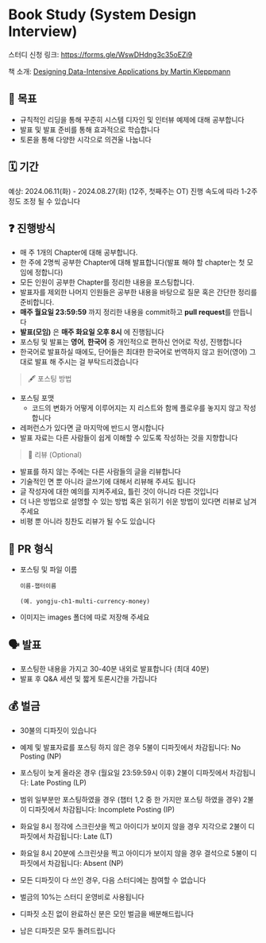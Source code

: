 # Book Study (System Design Interview)
스터디 신청 링크: https://forms.gle/WswDHdng3c35oEZi9

책 소개: [Designing Data-Intensive Applications by Martin Kleppmann](https://www.amazon.ca/Designing-Data-Intensive-Applications-Reliable-Maintainable/dp/1449373321)

## 📝 목표

- 규칙적인 리딩을 통해 꾸준히 시스템 디자인 및 인터뷰 예제에 대해 공부합니다
- 발표 및 발표 준비를 통해 효과적으로 학습합니다
- 토론을 통해 다양한 시각으로 의견울 나눕니다

## 🗓 기간

예상: 2024.06.11(화) - 2024.08.27(화) (12주, 첫째주는 OT)
진행 속도에 따라 1-2주 정도 조정 될 수 있습니다

## ❓ 진행방식

- 매 주 1개의 Chapter에 대해 공부합니다.
- 한 주에 2명씩 공부한 Chapter에 대해 발표합니다(발표 해야 할 chapter는 첫 모임에 정합니다)
- 모든 인원이 공부한 Chapter를 정리한 내용을 포스팅합니다.
- 발표자를 제외한 나머지 인원들은 공부한 내용을 바탕으로 질문 혹은 간단한 정리를 준비합니다.
- **매주 월요일 23:59:59** 까지 정리한 내용을 commit하고 **pull request**를 만듭니다
- **발표(모임)** 은 **매주 화요일 오후 8시** 에 진행됩니다
- 포스팅 및 발표는 **영어**, **한국어** 중 개인적으로 편하신 언어로 작성, 진행합니다
- 한국어로 발표하실 때에도, 단어들은 최대한 한국어로 번역하지 않고 원어(영어) 그대로 발표 해 주시는 걸 부탁드리겠습니다

> 🖋 포스팅 방법

- 포스팅 포맷
  - 코드의 변화가 어떻게 이루어지는 지 리스트와 함께 플로우를 놓지지 않고 작성합니다
- 레퍼런스가 있다면 글 마지막에 반드시 명시합니다
- 발표 자료는 다른 사람들이 쉽게 이해할 수 있도록 작성하는 것을 지향합니다

> 🔖 리뷰 (Optional)

- 발표를 하지 않는 주에는 다른 사람들의 글을 리뷰합니다
- 기술적인 면 뿐 아니라 글쓰기에 대해서 리뷰해 주셔도 됩니다
- 글 작성자에 대한 예의를 지켜주세요, 틀린 것이 아니라 다른 것입니다
- 더 나은 방법으로 설명할 수 있는 방법 혹은 읽히기 쉬운 방법이 있다면 리뷰로 남겨주세요
- 비평 뿐 아니라 칭찬도 리뷰가 될 수도 있습니다

## 💾 PR 형식

- 포스팅 및 파일 이름

  ```
  이름-챕터이름

  (예. yongju-ch1-multi-currency-money)
  ```

- 이미지는 images 폴더에 따로 저장해 주세요

## 🗣 발표

- 포스팅한 내용을 가지고 30-40분 내외로 발표합니다 (최대 40분)
- 발표 후 Q&A 세션 및 짧게 토론시간을 가집니다

## 💰 벌금

- 30불의 디파짓이 있습니다
- 예제 및 발표자료를 포스팅 하지 않은 경우 5불이 디파짓에서 차감됩니다: No Posting (NP)
- 포스팅이 늦게 올라온 경우 (월요일 23:59:59시 이후) 2불이 디파짓에서 차감됩니다: Late Posting (LP)
- 범위 일부분만 포스팅하였을 경우 (챕터 1,2 중 한 가지만 포스팅 하였을 경우) 2불이 디파짓에서 차감됩니다: Incomplete Posting (IP)
- 화요일 8시 정각에 스크린샷을 찍고 아이디가 보이지 않을 경우 지각으로 2불이 디파짓에서 차감됩니다: Late (LT)
- 화요일 8시 20분에 스크린샷을 찍고 아이디가 보이지 않을 경우 결석으로 5불이 디파짓에서 차감됩니다: Absent (NP)

- 모든 디파짓이 다 쓰인 경우, 다음 스터디에는 참여할 수 없습니다
- 벌금의 10%는 스터디 운영비로 사용됩니다
- 디파짓 소진 없이 완료하신 분은 모인 벌금을 배분해드립니다
- 남은 디파짓은 모두 돌려드립니다
